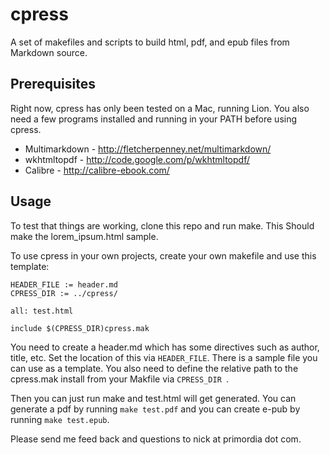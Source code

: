 cpress
======

A set of makefiles and scripts to build html, pdf, and epub files from Markdown source.

## Prerequisites ##

Right now, cpress has only been tested on a Mac, running Lion.  You also need a few programs installed and running in your PATH before using cpress.

* Multimarkdown - http://fletcherpenney.net/multimarkdown/
* wkhtmltopdf - http://code.google.com/p/wkhtmltopdf/
* Calibre - http://calibre-ebook.com/

## Usage ##

To test that things are working, clone this repo and run make. This Should make the lorem_ipsum.html sample.

To use cpress in your  own projects, create your own makefile and use this template:

```
HEADER_FILE := header.md
CPRESS_DIR := ../cpress/

all: test.html

include $(CPRESS_DIR)cpress.mak
```

You need to create a header.md which has some directives such as author, title, etc. Set the location of this via `HEADER_FILE`. There is a sample file you can use as a template. You also need to define the relative path to the cpress.mak install from your Makfile via  `CPRESS_DIR `.

Then you can just run make and test.html will get generated. You can generate a pdf by running `make test.pdf` and you can create e-pub by running `make test.epub`.

Please send me feed back and questions to nick at primordia dot com.
